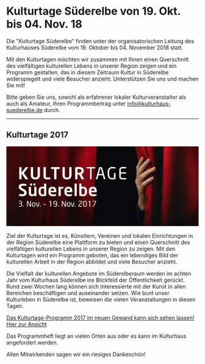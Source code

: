 # Kulturtage Süderelbe von 19. Okt. bis 04. Nov. 18

Die "Kulturtage Süderelbe" finden unter der organisatorischen Leitung des Kulturhauses Süderelbe 
vom 19. Oktober bis 04. November 2018 statt. 

Mit den Kulturtagen möchten wir zusammen mit Ihnen einen Querschnitt des vielfältigen kulturellen Lebens
in unserer Region zeigen und ein Programm gestalten, das in diesem Zeitraum Kultur in Süderelbe widerspiegelt 
und viele Besucher anzieht.  Unterstützen Sie uns und machen Sie mit! 
   
Bitte geben Sie uns, sowohl als erfahrener lokaler Kulturveranstalter als auch als Amateur, Ihren Programmbeitrag 
unter info@kulturhaus-suederelbe.de durch. 

___________________________________________________________________________________________________

## Kulturtage 2017 

![](/img/kulturtage-suederelbe-2017-visual-Internet.jpg)

Ziel der Kulturtage ist es,  Künstlern, Vereinen und lokalen Einrichtungen in der Region Süderelbe
eine Plattform zu bieten und  einen Querschnitt des vielfältigen kulturellen Lebens in unserer Region zu zeigen.
Mit den Kulturtagen  wird ein Programm geboten, das ein lebendiges Bild der kulturellen Arbeit in der Region 
abbildet und viele Besucher anzieht.
 
Die Vielfalt der kulturellen Angebote im Süderelberaum werden im achten Jahr vom Kulturhaus Süderelbe ins
Blickfeld der Öffentlichkeit gerückt. Rund zwei Wochen lang können sich Interessierte mit der Kunst in allen
Bereichen beschäftigen und auseinander setzen. Wie bunt unser Kulturleben in Süderelbe ist, beweisen die vielen 
Veranstaltungen in diesen Tagen. 

[Das Kulturtage-Programm 2017 im neuen Gewand kann sich sehen lassen! Hier zur 
Ansicht](/downloads/KT-Heft-52-Seiten-rdz.pdf)

Das Programmheft liegt an vielen Orten aus oder es kann im Kulturhaus angefordert werden.

Allen Mitwirkenden sagen wir ein riesiges Dankeschön!
